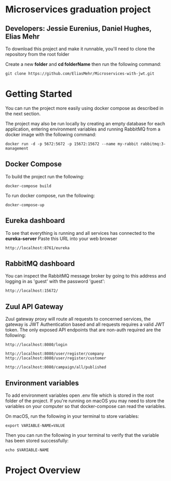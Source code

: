 # Microservices graduation project
## Developers: Jessie Eurenius, Daniel Hughes, Elias Mehr

To download this project and make it runnable, you'll need to clone the repository from the root folder

Create a new **folder** and **cd folderName**
then run the following command:
```
git clone https://github.com/EliasMehr/Microservices-with-jwt.git
```

# Getting Started
You can run the project more easily using docker compose as described in the next section.

The project may also be run locally by creating an empty database for each application, entering environment variables and running RabbitMQ from a docker image with the following command:
```
docker run -d -p 5672:5672 -p 15672:15672 --name my-rabbit rabbitmq:3-management
```

## Docker Compose
To build the project run the following:
```
docker-compose build
```

To run docker compose, run the following:
```
docker-compose-up
```

## Eureka dashboard
To see that everything is running and all services has connected to the **eureka-server**
Paste this URL into your web browser
```
http://localhost:8761/eureka
```

## RabbitMQ dashboard
You can inspect the RabbitMQ message broker by going to this address and logging in as 'guest' with the password 'guest':
```
http://localhost:15672/
```

## Zuul API Gateway
Zuul gateway proxy will route all requests to concerned services, the gateway is JWT Authentication based and all requests requires a valid JWT token.
The only exposed API endpoints that are non-auth required are the following:
```
http://localhost:8080/login
```
```
http://localhost:8080/user/register/company
http://localhost:8080/user/register/customer
```
```
http://localhost:8080/campaign/all/published
```

## Environment variables
To add environment variables open .env file which is stored in the root folder of the project.
If you're running on macOS you may need to store the variables on your computer so that docker-compose can read the variables.

On macOS, run the following in your terminal to store variables:
```
export VARIABLE-NAME=VALUE
```
Then you can run the following in your terminal to verify that the variable has been stored successfully:
```
echo $VARIABLE-NAME
```

# Project Overview
